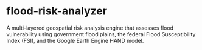 # flood-risk-analyzer
A multi-layered geospatial risk analysis engine that assesses flood vulnerability using government flood plains, the federal Flood Susceptibility Index (FSI), and the Google Earth Engine HAND model.
